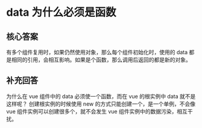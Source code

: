 # data 为什么必须是函数

## 核心答案

有多个组件复用时，如果仍然使用对象，那么每个组件初始化时，使用的 data 都是相同的引用，会相互影响。如果是个函数，那么调用后返回的都是新的对象。

## 补充回答

为什么在 vue 组件中的 data 必须使一个函数，而在 vue 的根实例中 data 就不是这样呢？
创建根实例的时候使用 new 的方式只能创建一个，是一个单例，不会像 vue 组件实例可以创建很多个，就不会发生 vue 组件实例中的数据污染，相互干扰。
